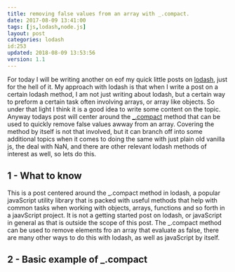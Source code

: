 ```yaml
---
title: removing false values from an array with _.compact.
date: 2017-08-09 13:41:00
tags: [js,lodash,node.js]
layout: post
categories: lodash
id:253
updated: 2018-08-09 13:53:56
version: 1.1
---
```


For today I will be writing another on eof my quick little posts on [lodash](https://lodash.com/), just for the hell of it. My approach with lodash is that when I write a post on a certain lodash method, I am not just writing about lodash, but a certain way to preform a certain task often involving arrays, or array like objects. So under that light I think it is a good idea to write some content on the topic. Anyway todays post will center around the [\_.compact](https://lodash.com/docs/4.17.10#compact) method that can be used to quickly remove false values awway from an array. Covering the method by itself is not that involved, but it can branch off into some additional topics when it comes to doing the same with just plain old vanilla js, the deal with NaN, and there are other relevant lodash methods of interest as well, so lets do this.

<!-- more -->

## 1 - What to know

This is a post centered around the \_.compact method in lodash, a popular javaScript utility library that is packed with useful methods that help with common tasks when working with objects, arrays, functions and so forth in a jaavScript project. It is not a getting started post on lodash, or javaScript in general as that is outside the scope of this post. The \_.compact method can be used to remove elements fro an array that evaluate as false, there are many other ways to do this with lodash, as well as javaScript by itself.

## 2 - Basic example of \_.compact
